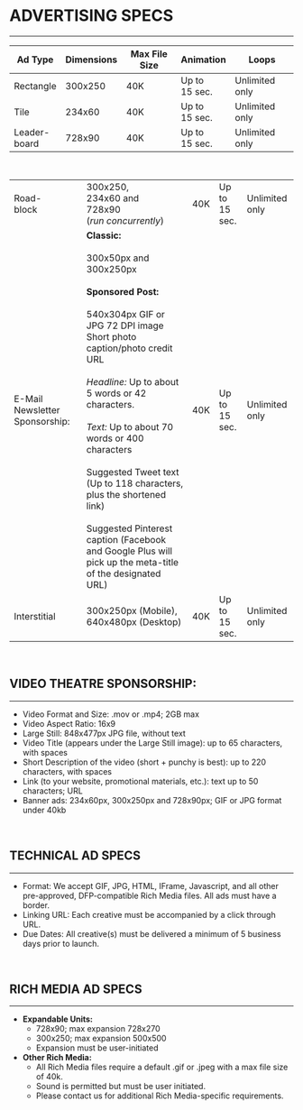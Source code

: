 

# ADVERTISING SPECS
----

|Ad Type|Dimensions|Max File Size|Animation|Loops|
|-------|----------|-------------|---------|-----|
|Rectangle|300x250|40K|Up to<br />15 sec.|Unlimited only|
|Tile|234x60|40K|Up to<br />15 sec.|Unlimited only|
|Leader-<br />board|728x90|40K|Up to<br />15 sec.|Unlimited only|

<br />

||||||
|-------|----------|-------------|---------|-----|
|Road-<br />block|300x250,<br /> 234x60 and<br />728x90<br />(<i>run concurrently</i>)|40K|Up to<br />15 sec.|Unlimited only|
|E-Mail Newsletter Sponsorship:|**Classic:**<br /><br />300x50px and 300x250px<br /><br />**Sponsored Post:**<br /><br />540x304px GIF or JPG 72 DPI image Short photo caption/photo credit URL<br /><br />*Headline:* Up to about 5 words or 42 characters.<br /><br />*Text:* Up to about 70 words or 400 characters<br /><br />Suggested Tweet text (Up to 118 characters, plus the shortened link)<br /><br />Suggested Pinterest caption (Facebook and Google Plus will pick up the meta-title of the designated URL)|40K|Up to<br />15 sec.|Unlimited only|
|Interstitial|300x250px (Mobile), 640x480px (Desktop)|40K|Up to<br />15 sec.|Unlimited<br />only|


<br />

## VIDEO THEATRE SPONSORSHIP:
---
* Video Format and Size: .mov or .mp4; 2GB max
* Video Aspect Ratio: 16x9
* Large Still: 848x477px JPG file, without text
* Video Title (appears under the Large Still image): up to 65
characters, with spaces
* Short Description of the video (short + punchy is best): up to
220 characters, with spaces
* Link (to your website, promotional materials, etc.): text up to
50 characters; URL
* Banner ads: 234x60px, 300x250px and 728x90px; GIF or
JPG format under 40kb

<br />

## TECHNICAL AD SPECS
---
* Format: We accept GIF, JPG, HTML, IFrame,
Javascript, and all other pre-approved, DFP-compatible Rich
Media files. All ads must have a border.
* Linking URL: Each creative must be accompanied by a click
through URL.
* Due Dates: All creative(s) must be delivered a minimum of
5 business days prior to launch.

<br />

## RICH MEDIA AD SPECS
---
* **Expandable Units:**
    - 728x90; max expansion 728x270
    - 300x250; max expansion 500x500
    - Expansion must be user-initiated
* **Other Rich Media:**
    - All Rich Media files require a default .gif or .jpeg with a
    max file size of 40k.
    - Sound is permitted but must be user initiated.
    - Please contact us for additional Rich Media-specific requirements.

<br />
